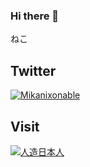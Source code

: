 ### Hi there 👋
ねこ

## Twitter
[![Mikanixonable](https://pbs.twimg.com/profile_images/1503348060315058177/ysZmgkS4_400x400.jpg)](https://twitter.com/Mikanixonable)

## Visit

[![人造日本人](https://mikanixonable.github.io/banner.png)](https://mikanixonable.github.io/)



<!--
**Mikanixonable/Mikanixonable** is a ✨ _special_ ✨ repository because its `README.md` (this file) appears on your GitHub profile.

Here are some ideas to get you started:

- 🔭 I’m currently working on ...
- 🌱 I’m currently learning ...
- 👯 I’m looking to collaborate on ...
- 🤔 I’m looking for help with ...
- 💬 Ask me about ...
- 📫 How to reach me: ...
- 😄 Pronouns: ...
- ⚡ Fun fact: ...
-->
